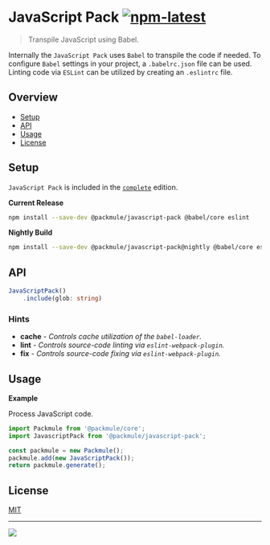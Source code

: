 # JavaScript Pack [![npm-latest]][npm]

> Transpile JavaScript using Babel.

Internally the `JavaScript Pack` uses `Babel` to transpile the code if needed.
To configure `Babel` settings in your project, a `.babelrc.json` file can be used.
Linting code via `ESLint` can be utilized by creating an `.eslintrc` file.

## Overview

-   [Setup](#setup)
-   [API](#api)
-   [Usage](#usage)
-   [License](#license)

## Setup

`JavaScript Pack` is included in the [`complete`][edition-complete] edition.

**Current Release**

```bash
npm install --save-dev @packmule/javascript-pack @babel/core eslint
```

**Nightly Build**

```bash
npm install --save-dev @packmule/javascript-pack@nightly @babel/core eslint
```

## API

```typescript
JavaScriptPack()
    .include(glob: string)
```

### Hints

-   **cache** - _Controls cache utilization of the `babel-loader`._
-   **lint** - _Controls source-code linting via `eslint-webpack-plugin`._
-   **fix** - _Controls source-code fixing via `eslint-webpack-plugin`._

## Usage

**Example**

Process JavaScript code.

```typescript
import Packmule from '@packmule/core';
import JavascriptPack from '@packmule/javascript-pack';

const packmule = new Packmule();
packmule.add(new JavaScriptPack());
return packmule.generate();
```

## License

[MIT](https://choosealicense.com/licenses/mit/)

---

[<img src="https://avatars.githubusercontent.com/u/4364197?s=64">](https://www.pixelart.at/)

[packmule-hints]: https://www.npmjs.com/package/@packmule/core#hints
[packmule-api]: https://www.npmjs.com/package/@packmule/core#api
[npm]: https://www.npmjs.com/package/@packmule/javascript-pack
[npm-latest]: https://img.shields.io/npm/v/@packmule/javascript-pack/latest?color=%230AC2FF&label=release&style=for-the-badge
[edition-default]: https://www.npmjs.com/package/@packmule/default
[edition-complete]: https://www.npmjs.com/package/@packmule/complete
